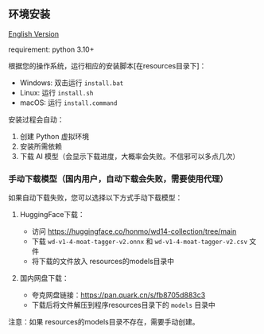 ## 环境安装

[English Version](install.en.md)

requirement: python 3.10+

根据您的操作系统，运行相应的安装脚本[在resources目录下]：

- Windows: 双击运行 `install.bat`
- Linux: 运行 `install.sh`
- macOS: 运行 `install.command`

安装过程会自动：
1. 创建 Python 虚拟环境
2. 安装所需依赖
3. 下载 AI 模型（会显示下载进度，大概率会失败。不信邪可以多点几次）

### 手动下载模型（国内用户，自动下载会失败，需要使用代理）

如果自动下载失败，您可以选择以下方式手动下载模型：

1. HuggingFace下载：
   - 访问 https://huggingface.co/honmo/wd14-collection/tree/main
   - 下载 `wd-v1-4-moat-tagger-v2.onnx` 和 `wd-v1-4-moat-tagger-v2.csv` 文件
   - 将下载的文件放入 resources的models目录中

2. 国内网盘下载：
   - 夸克网盘链接：https://pan.quark.cn/s/fb8705d883c3
   - 下载后将文件解压到程序resources目录下的 `models` 目录中

注意：如果 resources的models目录不存在，需要手动创建。

